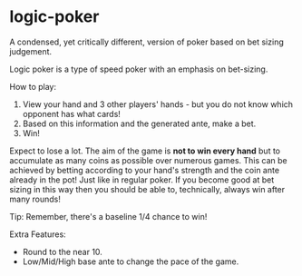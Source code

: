 # logic-poker
A condensed, yet critically different, version of poker based on bet sizing judgement.

Logic poker is a type of speed poker with an emphasis on bet-sizing.

How to play:
1. View your hand and 3 other players' hands - but you do not know which opponent has what cards!
2. Based on this information and the generated ante, make a bet.
3. Win!

Expect to lose a lot. The aim of the game is **not to win every hand** but to accumulate as many coins as possible over numerous games.
This can be achieved by betting according to your hand's strength and the coin ante already in the pot! Just like in regular poker. 
If you become good at bet sizing in this way then you should be able to, technically, always win after many rounds!

Tip: Remember, there's a baseline 1/4 chance to win!

Extra Features:
 - Round to the near 10.
 - Low/Mid/High base ante to change the pace of the game.